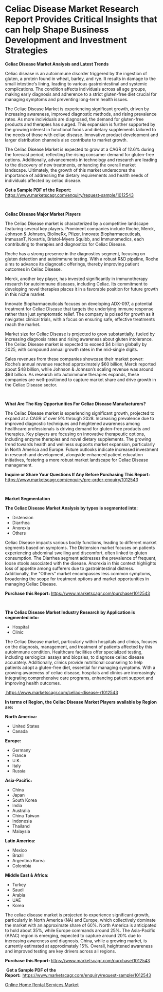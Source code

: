 <p><h1>Celiac Disease Market Research Report Provides Critical Insights that can help Shape Business Development and Investment Strategies</h1></p><p><strong>Celiac Disease Market Analysis and Latest Trends</strong></p>
<p><p>Celiac disease is an autoimmune disorder triggered by the ingestion of gluten, a protein found in wheat, barley, and rye. It results in damage to the small intestine's lining, leading to various gastrointestinal and systemic complications. The condition affects individuals across all age groups, making early diagnosis and adherence to a strict gluten-free diet crucial for managing symptoms and preventing long-term health issues.</p><p>The Celiac Disease Market is experiencing significant growth, driven by increasing awareness, improved diagnostic methods, and rising prevalence rates. As more individuals are diagnosed, the demand for gluten-free products and therapies has surged. This expansion is further supported by the growing interest in functional foods and dietary supplements tailored to the needs of those with celiac disease. Innovative product development and larger distribution channels also contribute to market growth.</p><p>The Celiac Disease Market is expected to grow at a CAGR of 12.6% during the forecast period, reflecting the rising consumer demand for gluten-free options. Additionally, advancements in technology and research are leading to the discovery of new treatments, enhancing the overall market landscape. Ultimately, the growth of this market underscores the importance of addressing the dietary requirements and health needs of individuals affected by celiac disease.</p></p>
<p><strong>Get a Sample PDF of the Report:&nbsp;</strong> <a href="https://www.marketscagr.com/enquiry/request-sample/1012543?utm_campaign=2940&utm_medium=2&utm_source=Github&utm_content=ia&utm_term=05032025&utm_id=celiac-disease">https://www.marketscagr.com/enquiry/request-sample/1012543</a></p>
<p>&nbsp;</p>
<p><strong>Celiac Disease Major Market Players</strong></p>
<p><p>The Celiac Disease market is characterized by a competitive landscape featuring several key players. Prominent companies include Roche, Merck, Johnson & Johnson, BiolineRx, Pfizer, Innovate Biopharmaceuticals, ImmusanT, Novartis, Bristol-Myers Squibb, and Immunomedics, each contributing to therapies and diagnostics for Celiac Disease.</p><p>Roche has a strong presence in the diagnostics segment, focusing on gluten detection and autoimmune testing. With a robust R&D pipeline, Roche aims to advance its diagnostic offerings, thereby improving patient outcomes in Celiac Disease.</p><p>Merck, another key player, has invested significantly in immunotherapy research for autoimmune diseases, including Celiac. Its commitment to developing novel therapies places it in a favorable position for future growth in this niche market.</p><p>Innovate Biopharmaceuticals focuses on developing ADX-097, a potential treatment for Celiac Disease that targets the underlying immune response rather than just symptomatic relief. The company is poised for growth as it navigates clinical trials, with a focus on ensuring safe, effective treatments reach the market.</p><p>Market size for Celiac Disease is projected to grow substantially, fueled by increasing diagnosis rates and rising awareness about gluten intolerance. The Celiac Disease market is expected to exceed $4 billion globally by 2025, with compound annual growth rates in the mid-single digits.</p><p>Sales revenues from these companies showcase their market power: Roche’s annual revenue reached approximately $60 billion; Merck reported about $48 billion, while Johnson & Johnson’s scaling revenue was around $93 billion. As research into autoimmune therapies expands, these companies are well-positioned to capture market share and drive growth in the Celiac Disease sector.</p></p>
<p>&nbsp;</p>
<p><strong>What Are The Key Opportunities For Celiac Disease Manufacturers?</strong></p>
<p><p>The Celiac Disease market is experiencing significant growth, projected to expand at a CAGR of over 9% through 2028. Increasing prevalence due to improved diagnostic techniques and heightened awareness among healthcare professionals is driving demand for gluten-free products and therapies. Key players are focusing on innovative therapeutic options, including enzyme therapies and novel dietary supplements. The growing trend towards health and wellness supports market expansion, particularly in North America and Europe. Future outlooks indicate increased investment in research and development, alongside enhanced patient education initiatives, fostering a more robust market landscape for Celiac Disease management.</p></p>
<p><strong>Inquire or Share Your Questions If Any Before Purchasing This Report:</strong> <a href="https://www.marketscagr.com/enquiry/pre-order-enquiry/1012543?utm_campaign=2940&utm_medium=2&utm_source=Github&utm_content=ia&utm_term=05032025&utm_id=celiac-disease">https://www.marketscagr.com/enquiry/pre-order-enquiry/1012543</a></p>
<p>&nbsp;</p>
<p><strong>Market Segmentation</strong></p>
<p><strong>The Celiac Disease Market Analysis by types is segmented into:</strong></p>
<p><ul><li>Distension</li><li>Diarrhea</li><li>Anorexia</li><li>Others</li></ul></p>
<p><p>Celiac Disease impacts various bodily functions, leading to different market segments based on symptoms. The Distension market focuses on patients experiencing abdominal swelling and discomfort, often linked to gluten consumption. The Diarrhea segment addresses the prevalence of frequent, loose stools associated with the disease. Anorexia in this context highlights loss of appetite among sufferers due to gastrointestinal distress. Additionally, the "Others" market encompasses less common symptoms, broadening the scope for treatment options and market opportunities in managing Celiac Disease.</p></p>
<p><strong>Purchase this Report:&nbsp;</strong><a href="https://www.marketscagr.com/purchase/1012543?utm_campaign=2940&utm_medium=2&utm_source=Github&utm_content=ia&utm_term=05032025&utm_id=celiac-disease">https://www.marketscagr.com/purchase/1012543</a></p>
<p>&nbsp;</p>
<p><strong>The Celiac Disease Market Industry Research by Application is segmented into:</strong></p>
<p><ul><li>Hospital</li><li>Clinic</li></ul></p>
<p><p>The Celiac Disease market, particularly within hospitals and clinics, focuses on the diagnosis, management, and treatment of patients affected by this autoimmune condition. Healthcare facilities offer specialized testing, including serological assays and biopsies, to diagnose celiac disease accurately. Additionally, clinics provide nutritional counseling to help patients adopt a gluten-free diet, essential for managing symptoms. With a growing awareness of celiac disease, hospitals and clinics are increasingly integrating comprehensive care programs, enhancing patient support and improving health outcomes.</p></p>
<p><a href="https://www.marketscagr.com/celiac-disease-r1012543?utm_campaign=2940&utm_medium=2&utm_source=Github&utm_content=ia&utm_term=05032025&utm_id=celiac-disease">&nbsp;https://www.marketscagr.com/celiac-disease-r1012543</a></p>
<p><strong>In terms of Region, the Celiac Disease Market Players available by Region are:</strong></p>
<p>
    <p> <strong> North America: </strong>
        <ul>
            <li>United States</li>
            <li>Canada</li>
        </ul>
        </p> 
    <p> <strong> Europe: </strong>
        <ul>
            <li>Germany</li>
            <li>France</li>
            <li>U.K.</li>
            <li>Italy</li>
            <li>Russia</li>
        </ul>
        </p> 
    <p> <strong> Asia-Pacific: </strong>
        <ul>
            <li>China</li>
            <li>Japan</li>
            <li>South Korea</li>
            <li>India</li>
            <li>Australia</li>
            <li>China Taiwan</li>
            <li>Indonesia</li>
            <li>Thailand</li>
            <li>Malaysia</li>
        </ul>
        </p> 
    <p> <strong> Latin America: </strong>
        <ul>
            <li>Mexico</li>
            <li>Brazil</li>
            <li>Argentina Korea</li>
            <li>Colombia</li>
        </ul>
        </p> 
    <p> <strong> Middle East & Africa: </strong>
        <ul>
            <li>Turkey</li>
            <li>Saudi</li>
            <li>Arabia</li>
            <li>UAE</li>
            <li>Korea</li>
        </ul>
    </p>
    </p>
<p><p>The celiac disease market is projected to experience significant growth, particularly in North America (NA) and Europe, which collectively dominate the market with an approximate share of 60%. North America is anticipated to hold about 35%, while Europe commands around 25%. The Asia-Pacific (APAC) region is emerging, expected to capture around 20% due to increasing awareness and diagnosis. China, while a growing market, is currently estimated at approximately 15%. Overall, heightened awareness and improved testing are key drivers across all regions.</p></p>
<p><strong>Purchase this Report: </strong><a href="https://www.marketscagr.com/purchase/1012543?utm_campaign=2940&utm_medium=2&utm_source=Github&utm_content=ia&utm_term=05032025&utm_id=celiac-disease">https://www.marketscagr.com/purchase/1012543</a></p>
<p>&nbsp;<strong>Get a Sample PDF of the Report:&nbsp;&nbsp;</strong><a href="https://www.marketscagr.com/enquiry/request-sample/1012543?utm_campaign=2940&utm_medium=2&utm_source=Github&utm_content=ia&utm_term=05032025&utm_id=celiac-disease">https://www.marketscagr.com/enquiry/request-sample/1012543</a></p>
<p><strong></strong></p>
<p><p><a href="https://github.com/kimberjam0i/Market-Research-Report-List-1/blob/main/online-home-rental-services-market.md?utm_campaign=2940&utm_medium=2&utm_source=Github&utm_content=ia&utm_term=05032025&utm_id=celiac-disease">Online Home Rental Services Market</a></p></p>